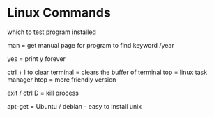 # Linux Commands

which <program> to test program installed 

man = get manual page for program  to find keyword /year

yes = print y forever

ctrl + l to clear terminal = clears the buffer of terminal
top = linux task manager 
htop = more friendly version 

exit / ctrl D  = kill process

apt-get = Ubuntu / debian - easy to install unix 
